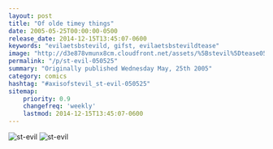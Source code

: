 ```yaml
---
layout: post
title: "Of olde timey things"
date: 2005-05-25T00:00:00-0500
release_date: 2014-12-15T13:45:07-0600
keywords: "evilaetsbstevild, gifst, evilaetsbstevildtease"
image: "http://d3e878vmunx8cm.cloudfront.net/assets/%5Bstevil%5Dtease05-25-05.gif"
permalink: "/p/st-evil-050525"
summary: "Originally published Wednesday May, 25th 2005"
category: comics
hashtag: "#axisofstevil_st-evil-050525"
sitemap:
    priority: 0.9
    changefreq: 'weekly'
    lastmod: 2014-12-15T13:45:07-0600
---
```


![st-evil](http://d3e878vmunx8cm.cloudfront.net/assets/%5Bstevil%5Dtease05-25-05.gif)
![st-evil](http://d3e878vmunx8cm.cloudfront.net/assets/%5Bstevil%5D05-25-05.gif)
